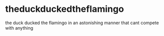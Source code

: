 # theduckduckedtheflamingo
the duck ducked the flamingo in an astonishing manner that cant compete with anything
